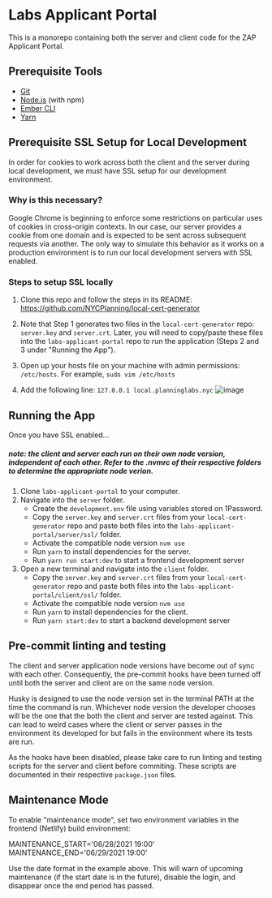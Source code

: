 # Labs Applicant Portal

This is a monorepo containing both the server and client code for the ZAP Applicant Portal.

## Prerequisite Tools

* [Git](https://git-scm.com/)
* [Node.js](https://nodejs.org/) (with npm)
* [Ember CLI](https://ember-cli.com/)
* [Yarn](https://yarnpkg.com/)

## Prerequisite SSL Setup for Local Development
In order for cookies to work across both the client and the server during local development, we must have SSL setup for our development environment.

### Why is this necessary?
Google Chrome is beginning to enforce some restrictions on particular uses of cookies in cross-origin contexts. In our case, our server provides a cookie from one domain and is expected to be sent across subsequent requests via another. The only way to simulate this behavior as it works on a production environment is to run our local development servers with SSL enabled.

### Steps to setup SSL locally
1. Clone this repo and follow the steps in its README: https://github.com/NYCPlanning/local-cert-generator

2. Note that Step 1 generates two files in the `local-cert-generator` repo: `server.key` and `server.crt`. Later, you will need to copy/paste these files into the `labs-applicant-portal` repo to run the application (Steps 2 and 3 under "Running the App").

3. Open up your hosts file on your machine with admin permissions: `/etc/hosts`. For example, `sudo vim /etc/hosts`

4. Add the following line: `127.0.0.1 local.planninglabs.nyc` ![image](https://user-images.githubusercontent.com/3311663/78998629-fc437e00-7b16-11ea-81ef-edb19b4b1d90.png)


## Running the App
Once you have SSL enabled...
##### note: the client and server each run on their own node version, independent of each other. Refer to the .nvmrc of their respective folders to determine the appropriate node verion.
1. Clone `labs-applicant-portal` to your computer.
2. Navigate into the `server` folder.
    - Create the `development.env` file using variables stored on 1Password.
    - Copy the `server.key` and `server.crt` files from your `local-cert-generator` repo and paste both files into the `labs-applicant-portal/server/ssl/` folder.
    - Activate the compatible node version `nvm use`
    - Run `yarn` to install dependencies for the server.
    - Run `yarn run start:dev` to start a frontend development server
3. Open a new terminal and navigate into the `client` folder.
    - Copy the `server.key` and `server.crt` files from your `local-cert-generator` repo and paste both files into the `labs-applicant-portal/client/ssl/` folder.
    - Activate the compatible node version `nvm use`
    - Run `yarn` to install dependencies for the client.
    - Run `yarn start:dev` to start a backend development server

## Pre-commit linting and testing
 The client and server application node versions have become out of sync with each other. Consequently, the pre-commit hooks have been turned off until both the server and client are on the same node version.

 Husky is designed to use the node version set in the terminal PATH at the time the command is run. Whichever node version the developer chooses will be the one that the both the client and server are tested against. This can lead to weird cases where the client or server passes in the environment its developed for but fails in the environment where its tests are run.

As the hooks have been disabled, please take care to run linting and testing scripts for the server and client before commiting. These scripts are documented in their respective `package.json` files.

## Maintenance Mode

To enable "maintenance mode", set two environment variables in the frontend (Netlify) build environment:

MAINTENANCE_START='06/28/2021 19:00'
MAINTENANCE_END='06/29/2021 19:00'

Use the date format in the example above. This will warn of upcoming maintenance (if the start date is in the future), disable
the login, and disappear once the end period has passed.

